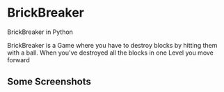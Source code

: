 # BrickBreaker
BrickBreaker in Python

BrickBreaker is a Game where you have to destroy blocks by hitting them with a ball. When you've destroyed all the blocks in one Level you move forward

## Some Screenshots


